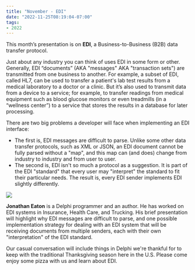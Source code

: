```yaml
---
title: "November - EDI"
date: "2022-11-25T08:19:04-07:00"
tags:
- 2022
---
```


This month’s presentation is on <strong>EDI</strong>, a Business-to-Business (B2B) data transfer protocol.

Just about any industry you can think of uses EDI in some form or other. Generally, EDI “documents” (AKA "messages" AKA "transaction sets") are transmitted from one business to another. For example, a subset of EDI, called HL7, can be used to transfer a patient's lab test results from a medical laboratory to a doctor or a clinic. But it’s also used to transmit data from a device to a service; for example, to transfer readings from medical equipment such as blood glucose monitors or even treadmills (in a “wellness center”) to a service that stores the results in a database for later processing.

There are two big problems a developer will face when implementing an EDI interface:

- The first is, EDI messages are difficult to parse. Unlike some other data transfer protocols, such as XML or JSON, an EDI document cannot be fully parsed without a "map", and this map can (and does) change from industry to industry and from user to user.
- The second is, EDI isn't so much a protocol as a suggestion. It is part of the EDI "standard" that every user may "interpret" the standard to fit their particular needs. The result is, every EDI sender implements EDI slightly differently.

![](/sites/default/files/2022-11/noun-successful-programmer-968732-007435.png)

**Jonathan Eaton** is a Delphi programmer and an author. He has worked on EDI systems in Insurance, Health Care, and Trucking. His brief presentation will highlight why EDI messages are difficult to parse, and one possible implementation strategy for dealing with an EDI system that will be receiving documents from multiple senders, each with their own "interpretation" of the EDI standard.</p>

Our casual conversation will include things in Delphi we're thankful for to keep with the traditional Thanksgiving season here in the U.S. Please come enjoy some pizza with us and learn about EDI.
